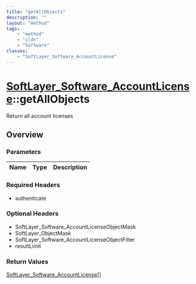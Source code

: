 ```yaml
---
title: "getAllObjects"
description: ""
layout: "method"
tags:
    - "method"
    - "sldn"
    - "Software"
classes:
    - "SoftLayer_Software_AccountLicense"
---
```

# [SoftLayer_Software_AccountLicense](/reference/services/SoftLayer_Software_AccountLicense)::getAllObjects

Return all account licenses


## Overview 


### Parameters 
|Name | Type | Description |
| --- | --- | --- |


### Required Headers
* authenticate

### Optional Headers
* SoftLayer_Software_AccountLicenseObjectMask
* SoftLayer_ObjectMask
* SoftLayer_Software_AccountLicenseObjectFilter
* resultLimit

### Return Values
<a href='/reference/datatypes/SoftLayer_Software_AccountLicense'>SoftLayer_Software_AccountLicense[] </a>

